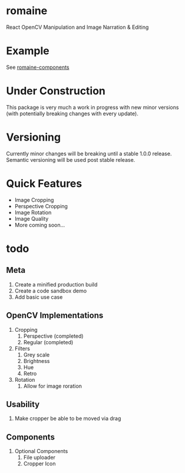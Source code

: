 # romaine

React OpenCV Manipulation and Image Narration & Editing

# Example

See <a href="https://www.npmjs.com/package/romaine-components">romaine-components</a>

# Under Construction

This package is very much a work in progress with new minor versions (with potentially breaking changes with every update).

# Versioning

Currently minor changes will be breaking until a stable 1.0.0 release. Semantic versioning will be used post stable release.

# Quick Features

- Image Cropping
- Perspective Cropping
- Image Rotation
- Image Quality
- More coming soon...

# todo

## Meta

1. Create a minified production build
2. Create a code sandbox demo
3. Add basic use case

## OpenCV Implementations

1. Cropping
   1. Perspective (completed)
   2. Regular (completed)
2. Filters
   1. Grey scale
   2. Brightness
   3. Hue
   4. Retro
3. Rotation
   1. Allow for image roration

## Usability

1. Make cropper be able to be moved via drag

## Components

1. Optional Components
   1. File uploader
   2. Cropper Icon
